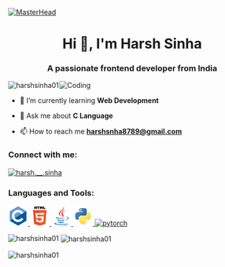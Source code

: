 [![MasterHead](https://encrypted-tbn0.gstatic.com/images?q=tbn:ANd9GcTjz4RxRkCMDHJ6Oiq1LJkpsAisBbA--gUeec0e18v59A&s/s1600/2000_600px.jpg)](https://harshsinha.io)
<h1 align="center">Hi 👋, I'm Harsh Sinha</h1>
<h3 align="center">A passionate frontend developer from India</h3>
<img align ="right" alt="Coding" width="400" src="https://t4.ftcdn.net/jpg/03/13/40/45/360_F_313404541_e9YZ3pht6oEEkMXuhxTboqXA2B2ShNnC.jpg">

<p align="left"> <img src="https://komarev.com/ghpvc/?username=harshsinha01&label=Profile%20views&color=0e75b6&style=flat" alt="harshsinha01" /> </p>

- 🌱 I’m currently learning **Web Development**

- 💬 Ask me about **C Language**

- 📫 How to reach me **harshsnha8789@gmail.com**

<h3 align="left">Connect with me:</h3>
<p align="left">
<a href="https://instagram.com/harsh.__.sinha" target="blank"><img align="center" src="https://raw.githubusercontent.com/rahuldkjain/github-profile-readme-generator/master/src/images/icons/Social/instagram.svg" alt="harsh.__.sinha" height="30" width="40" /></a>
</p>

<h3 align="left">Languages and Tools:</h3>
<p align="left"> <a href="https://www.cprogramming.com/" target="_blank" rel="noreferrer"> <img src="https://raw.githubusercontent.com/devicons/devicon/master/icons/c/c-original.svg" alt="c" width="40" height="40"/> </a> <a href="https://www.w3.org/html/" target="_blank" rel="noreferrer"> <img src="https://raw.githubusercontent.com/devicons/devicon/master/icons/html5/html5-original-wordmark.svg" alt="html5" width="40" height="40"/> </a> <a href="https://www.java.com" target="_blank" rel="noreferrer"> <img src="https://raw.githubusercontent.com/devicons/devicon/master/icons/java/java-original.svg" alt="java" width="40" height="40"/> </a> <a href="https://www.python.org" target="_blank" rel="noreferrer"> <img src="https://raw.githubusercontent.com/devicons/devicon/master/icons/python/python-original.svg" alt="python" width="40" height="40"/> </a> <a href="https://pytorch.org/" target="_blank" rel="noreferrer"> <img src="https://www.vectorlogo.zone/logos/pytorch/pytorch-icon.svg" alt="pytorch" width="40" height="40"/> </a> </p>

<p><img align="left" src="https://github-readme-stats.vercel.app/api/top-langs?username=harshsinha01&show_icons=true&locale=en&layout=compact" alt="harshsinha01" /></p>

<p>&nbsp;<img align="center" src="https://github-readme-stats.vercel.app/api?username=harshsinha01&show_icons=true&locale=en" alt="harshsinha01" /></p>

<p><img align="center" src="https://github-readme-streak-stats.herokuapp.com/?user=harshsinha01&" alt="harshsinha01" /></p>
